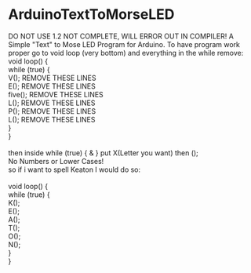 # ArduinoTextToMorseLED
DO NOT USE 1.2 NOT COMPLETE, WILL ERROR OUT IN COMPILER!
A Simple "Text" to Mose LED Program for Arduino.
To have program work proper go to void loop (very bottom)
and everything in the while remove: <br>
void loop() {<br>
 while (true) {<br>
   V();       REMOVE THESE LINES<br>
   E();       REMOVE THESE LINES<br>
   five();    REMOVE THESE LINES<br>
   L();       REMOVE THESE LINES<br>
   P();       REMOVE THESE LINES<br>
   L();       REMOVE THESE LINES<br>
 }<br>
}<br>
<br>
then inside while (true) { & } put X(Letter you want) then ();<br>
       No Numbers or Lower Cases!<br>
so if i want to spell Keaton  I would do so:<br>
<br>
void loop() {<br>
  while (true) {<br>
    K();<br>
    E();<br>
    A();<br>
    T();<br>
    O();<br>
    N();<br>
  }<br>
}<br>
